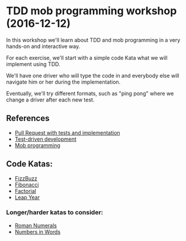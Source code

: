 # TDD mob programming workshop (2016-12-12)

In this workshop we'll learn about TDD and mob programming in a very hands-on and interactive way.

For each exercise, we'll start with a simple code Kata what we will implement using TDD.

We'll have one driver who will type the code in and everybody else will navigate him or her during the implementation.

Eventually, we'll try different formats, such as "ping pong" where we change a driver after each new test.

## References

* [Pull Request with tests and implementation](https://github.com/littlepea/beijing-python-meetup/pull/1/files)
* [Test-driven development](http://agiledata.org/essays/tdd.html)
* [Mob programming](https://www.agilealliance.org/wp-content/uploads/2015/12/ExperienceReport.2014.Zuill_.pdf)

## Code Katas:

* [FizzBuzz](fizzbuzz.py)
* [Fibonacci](fibonacci.py)
* [Factorial](factorial.py)
* [Leap Year](leap_year.py)

### Longer/harder katas to consider:

* [Roman Numerals](http://www.codingdojo.org/cgi-bin/index.pl?KataRomanNumerals)
* [Numbers in Words](http://www.codingdojo.org/cgi-bin/index.pl?KataNumbersInWords)

